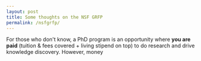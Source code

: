 ```yaml
---
layout: post
title: Some thoughts on the NSF GRFP
permalink: /nsfgrfp/
---
```


For those who don't know, a PhD program is an opportunity where **you are paid** (tuition & fees covered + living stipend on top) to do research and drive knowledge discovery. However, money 